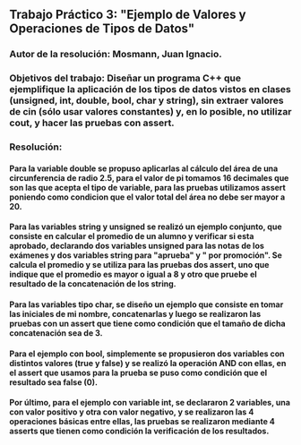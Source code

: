 ## Trabajo Práctico 3: "Ejemplo de Valores y Operaciones de Tipos de Datos"

### Autor de la resolución: Mosmann, Juan Ignacio.

### Objetivos del trabajo: Diseñar un programa C++ que ejemplifique la aplicación de los tipos de datos vistos en clases (unsigned, int, double, bool, char y string), sin extraer valores de cin (sólo usar valores constantes) y, en lo posible, no utilizar cout, y hacer las pruebas con assert.

### Resolución: 
#### Para la variable double se propuso aplicarlas al cálculo del área de una circunferencia de radio 2.5, para el valor de pi tomamos 16 decimales que son las que acepta el tipo de variable, para las pruebas utilizamos assert poniendo como condicion que el valor total del área no debe ser mayor a 20.
#### Para las variables string y unsigned se realizó un ejemplo conjunto, que consiste en calcular el promedio de un alumno y verificar si esta aprobado, declarando dos variables unsigned para las notas de los exámenes y dos variables string para "aprueba" y " por promoción". Se calcula el promedio y se utiliza para las pruebas dos assert, uno que indique que el promedio es mayor o igual a 8 y otro que pruebe el resultado de la concatenación de los string.
#### Para las variables tipo char, se diseño un ejemplo que consiste en tomar las iniciales de mi nombre, concatenarlas y luego se realizaron las pruebas con un assert que tiene como condición que el tamaño de dicha concatenación sea de 3.
#### Para el ejemplo con bool, simplemente se propusieron dos variables con distintos valores (true y false) y se realizó la operación AND con ellas, en el assert que usamos para la prueba se puso como condición que el resultado sea false (0).
#### Por último, para el ejemplo con variable int, se declararon 2 variables, una con valor positivo y otra con valor negativo, y se realizaron las 4 operaciones básicas entre ellas, las pruebas se realizaron mediante 4 asserts que tienen como condición la verificación de los resultados.

